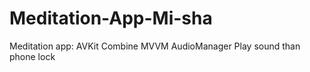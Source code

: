 # Meditation-App-Mi-sha

Meditation app:
AVKit
Combine
MVVM
AudioManager
Play sound than phone lock
